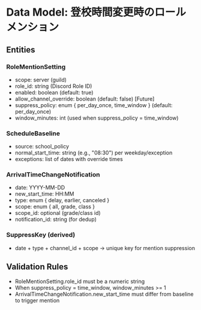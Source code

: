 # Data Model: 登校時間変更時のロールメンション

## Entities

### RoleMentionSetting
- scope: server (guild)
- role_id: string (Discord Role ID)
- enabled: boolean (default: true)
- allow_channel_override: boolean (default: false) [Future]
- suppress_policy: enum { per_day_once, time_window } (default: per_day_once)
- window_minutes: int (used when suppress_policy = time_window)

### ScheduleBaseline
- source: school_policy
- normal_start_time: string (e.g., "08:30") per weekday/exception
- exceptions: list of dates with override times

### ArrivalTimeChangeNotification
- date: YYYY-MM-DD
- new_start_time: HH:MM
- type: enum { delay, earlier, canceled }
- scope: enum { all, grade, class }
- scope_id: optional (grade/class id)
- notification_id: string (for dedup)

### SuppressKey (derived)
- date + type + channel_id + scope → unique key for mention suppression

## Validation Rules
- RoleMentionSetting.role_id must be a numeric string
- When suppress_policy = time_window, window_minutes >= 1
- ArrivalTimeChangeNotification.new_start_time must differ from baseline to trigger mention
